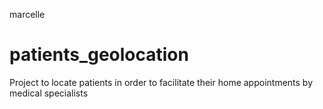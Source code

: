 marcelle
# patients_geolocation
Project to locate patients in order to facilitate their home appointments by medical specialists
